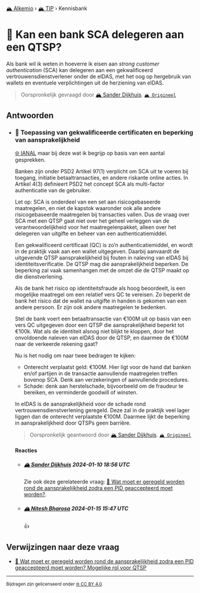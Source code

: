 [🏔️ Alkemio](https://welcome.alkem.io/) › [🏔️ TIP](https://alkem.io/tip/dashboard) › Kennisbank
# 📄 Kan een bank SCA delegeren aan een QTSP?
Als bank wil ik weten in hoeverre ik eisen aan *strong customer authentication* (SCA) kan delegeren aan een gekwalificeerd vertrouwensdienstverlener onder de eIDAS, met het oog op hergebruik van wallets en eventuele verplichtingen uit de herziening van eIDAS.
> Oorspronkelijk gevraagd door [🏔️ Sander Dijkhuis](https://alkem.io/user/sander-dijkhuis-3912). [`🏔️ Origineel`](https://alkem.io/tip/collaboration/kaneenbankscadel-5381)

## Antwoorden
- ### <a id="toepassingvangekwa-1586"></a> 📌 Toepassing van gekwalificeerde certificaten en beperking van aansprakelijkheid
  [🌐 IANAL](https://en.wikipedia.org/wiki/IANAL) maar bij deze wat ik begrijp op basis van een aantal gesprekken.
  
  Banken zijn onder PSD2 Artikel 97(1) verplicht om SCA uit te voeren bij toegang, initiatie betaaltransacties, en andere riskante online acties. In Artikel 4(3) definieert PSD2 het concept SCA als multi-factor authenticatie van de gebruiker.
  
  Let op: SCA is onderdeel van een set aan risicogebaseerde maatregelen, en niet de kapstok waaronder ook alle andere risicogebaseerde maatregelen bij transacties vallen. Dus de vraag over SCA met een QTSP gaat niet over het geheel verleggen van de verantwoordelijkheid voor het maatregelenpakket, alleen over het delegeren van uitgifte en beheer van een authenticatiemiddel.
  
  Een gekwalificeerd certificaat (QC) is zo’n authenticatiemiddel, en wordt in de praktijk vaak aan een wallet uitgegeven. Daarbij aanvaardt de uitgevende QTSP aansprakelijkheid bij fouten in naleving van eIDAS bij identiteitsverificatie. De QTSP mag die aansprakelijkheid beperken. De beperking zal vaak samenhangen met de omzet die de QTSP maakt op die dienstverlening.
  
  Als de bank het risico op identiteitsfraude als hoog beoordeelt, is een mogelijke maatregel om een relatief vers QC te vereisen. Zo beperkt de bank het risico dat de wallet na uitgifte in handen is gekomen van een andere persoon. Er zijn ook andere maatregelen te bedenken.
  
  Stel de bank voert een betaaltransactie van €100M uit op basis van een vers QC uitgegeven door een QTSP die aansprakelijkheid beperkt tot €100k. Wat als de identiteit alsnog niet blijkt te kloppen, door het onvoldoende naleven van eIDAS door de QTSP, en daarmee de €100M naar de verkeerde rekening gaat?
  
  Nu is het nodig om naar twee bedragen te kijken:
  
  *   Onterecht verplaatst geld: €100M. Hier ligt voor de hand dat banken en/of partijen in de transactie aanvullende maatregelen treffen bovenop SCA. Denk aan verzekeringen of aanvullende procedures.
  *   Schade: denk aan herstelschade, bijvoorbeeld om de fraudeur te bereiken, en verminderde goodwill of winsten.
  
  In eIDAS is de aansprakelijkheid voor de schade rond vertrouwensdienstverlening geregeld. Deze zal in de praktijk veel lager liggen dan de onterecht verplaatste €100M. Daarmee lijkt de beperking in aansprakelijkheid door QTSPs geen barrière.

  
  > Oorspronkelijk geantwoord door [🏔️ Sander Dijkhuis](https://alkem.io/tip/collaboration/kaneenbankscadel-5381/posts/toepassingvangekwa-1586). [`🏔️ Origineel`](https://alkem.io/tip/collaboration/kaneenbankscadel-5381/posts/toepassingvangekwa-1586)

  #### Reacties
    - ##### [🏔️ Sander Dijkhuis](https://alkem.io/user/sander-dijkhuis-3912) 2024-01-10 18:56 UTC
          
      Zie ook deze gerelateerde vraag: [📄 Wat moet er geregeld worden rond de aansprakelijkheid zodra een PID geaccepteerd moet worden?](watmoetergeregeld-7715.md).
    - ##### [🏔️ Nitesh Bharosa](https://alkem.io/user/nitesh-bharosa-5829) 2024-01-15 15:47 UTC
          
      👍
## Verwijzingen naar deze vraag
- [📌 Wat moet er geregeld worden rond de aansprakelijkheid zodra een PID geaccepteerd moet worden? Mogelijke rol voor QTSP](watmoetergeregeld-7715.md#mogelijkerolvoorq-9971)
* * *
<small>Bijdragen zijn gelicenseerd onder [🌐 CC BY 4.0](https://creativecommons.org/licenses/by/4.0/deed.nl).</small>
